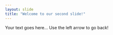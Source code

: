 ```yaml
---
layout: slide
title: "Welcome to our second slide!"
---
```

Your text goes here...
Use the left arrow to go back!
